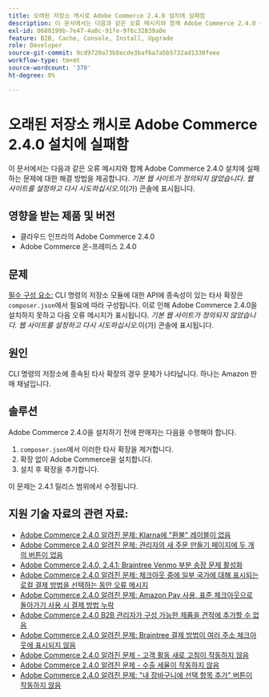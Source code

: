 ```yaml
---
title: 오래된 저장소 캐시로 Adobe Commerce 2.4.0 설치에 실패함
description: 이 문서에서는 다음과 같은 오류 메시지와 함께 Adobe Commerce 2.4.0 설치에 실패하는 문제에 대한 해결 방법을 제공합니다. *기본 웹 사이트가 정의되지 않았습니다. 웹 사이트를 설정하고 다시 시도하십시오.* 콘솔에 표시됩니다.
exl-id: 0680199b-7e47-4a8c-91fe-9f6c32839a0e
feature: B2B, Cache, Console, Install, Upgrade
role: Developer
source-git-commit: 9cd9720a73b8ecde3baf6a7a5b5732ad1330feee
workflow-type: tm+mt
source-wordcount: '370'
ht-degree: 0%

---
```


# 오래된 저장소 캐시로 Adobe Commerce 2.4.0 설치에 실패함

이 문서에서는 다음과 같은 오류 메시지와 함께 Adobe Commerce 2.4.0 설치에 실패하는 문제에 대한 해결 방법을 제공합니다. *기본 웹 사이트가 정의되지 않았습니다. 웹 사이트를 설정하고 다시 시도하십시오.*&#x200B;이(가) 콘솔에 표시됩니다.

## 영향을 받는 제품 및 버전

* 클라우드 인프라의 Adobe Commerce 2.4.0
* Adobe Commerce 온-프레미스 2.4.0

## 문제

<u>필수 구성 요소:</u>
CLI 명령의 저장소 모듈에 대한 API에 종속성이 있는 타사 확장은 `composer.json`에서 필요에 따라 구성됩니다. 이로 인해 Adobe Commerce 2.4.0을 설치하지 못하고 다음 오류 메시지가 표시됩니다. *기본 웹 사이트가 정의되지 않았습니다. 웹 사이트를 설정하고 다시 시도하십시오.*&#x200B;이(가) 콘솔에 표시됩니다.

## 원인

CLI 명령의 저장소에 종속된 타사 확장의 경우 문제가 나타납니다. 하나는 Amazon 판매 채널입니다.

## 솔루션

Adobe Commerce 2.4.0을 설치하기 전에 판매자는 다음을 수행해야 합니다.

1. `composer.json`에서 이러한 타사 확장을 제거합니다.
1. 확장 없이 Adobe Commerce을 설치합니다.
1. 설치 후 확장을 추가합니다.

이 문제는 2.4.1 릴리스 범위에서 수정됩니다.

## 지원 기술 자료의 관련 자료:

* [Adobe Commerce 2.4.0 알려진 문제: Klarna에 &quot;환불&quot; 레이블이 없음](/help/troubleshooting/payments/magento-2-4-0-known-issue-missing-refund-label-in-klarna.md)
* [Adobe Commerce 2.4.0 알려진 문제: 관리자의 새 주문 만들기 페이지에 두 개의 버튼이 없음](/help/troubleshooting/miscellaneous/magento-2-4-0-known-issue-create-new-order-buttons-missing.md)
* [Adobe Commerce 2.4.0, 2.4.1: Braintree Venmo 부분 송장 문제 활성화](/help/troubleshooting/payments/magento-2-4-0-2-4-1-enable-braintree-venmo-partial-invoice-issue.md)
* [Adobe Commerce 2.4.0 알려진 문제: 체크아웃 중에 일부 국가에 대해 표시되는 로컬 결제 방법을 선택하는 동안 오류 메시지](/help/troubleshooting/payments/magento-2-4-0-checkout-error-selecting-local-payments.md)
* [Adobe Commerce 2.4.0 알려진 문제: Amazon Pay 사용, 표준 체크아웃으로 돌아가기 사용 시 결제 방법 누락](/help/troubleshooting/payments/magento-2-4-0-known-issue-amazon-pay-no-payment-methods.md)
* [Adobe Commerce 2.4.0 B2B 관리자가 구성 가능한 제품을 견적에 추가할 수 없음](/help/troubleshooting/miscellaneous/magento-2-4-0-b2b-admin-can-t-add-configurable-product-to-quote.md)
* [Adobe Commerce 2.4.0 알려진 문제: Braintree 결제 방법이 여러 주소 체크아웃에 표시되지 않음](/help/troubleshooting/payments/magento-2-4-0-braintree-not-in-multiple-addresses-checkout.md)
* [Adobe Commerce 2.4.0 알려진 문제 - 고객 활동 새로 고침이 작동하지 않음](/help/troubleshooting/miscellaneous/magento-2-4-0-refresh-on-customer-activities-does-not-work.md)
* [Adobe Commerce 2.4.0 알려진 문제 - 수출 세율이 작동하지 않음](/help/troubleshooting/miscellaneous/magento-2-4-0-known-issue-export-tax-rates-does-not-work.md)
* [Adobe Commerce 2.4.0 알려진 문제: &quot;내 장바구니에 선택 항목 추가&quot; 버튼이 작동하지 않음](/help/troubleshooting/miscellaneous/magento-2-4-0-add-selections-to-my-cart-does-not-work.md)

